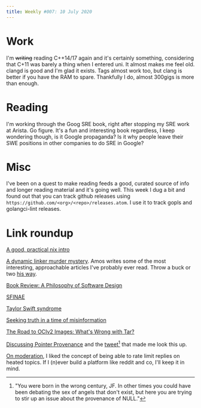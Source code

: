 ```yaml
---
title: Weekly #007: 10 July 2020
---
```


# Work

I'm ~~writing~~ reading C++14/17 again and it's certainly something, considering that C+11 was barely a thing when I entered uni. It almost makes me feel old. clangd is good and I'm glad it exists. Tags almost work too, but clang is better if you have the RAM to spare. Thankfully I do, almost 300gigs is more than enough.

# Reading

I'm working through the Goog SRE book, right after stopping my SRE work at Arista. Go figure. It's a fun and interesting book regardless, I keep wondering though, is it Google propaganda? Is it why people leave their SWE positions in other companies to do SRE in Google?

# Misc

I've been on a quest to make reading feeds a good, curated source of info and longer reading material and it's going well. This week I dug a bit and found out that you can track github releases using `https://github.com/<org>/<repo>/releases.atom`. I use it to track gopls and golangci-lint releases.

# Link roundup

[A good, practical nix intro](https://nix.dev)

[A dynamic linker murder mystery](https://fasterthanli.me/articles/a-dynamic-linker-murder-mystery). Amos writes some of the most interesting, approachable articles I've probably ever read. Throw a buck or two [his way](https://www.patreon.com/bePatron?u=47556).

[Book Review: A Philosophy of Software Design](https://johz.bearblog.dev/book-review-philosophy-software-design/)

[SFINAE](http://codeofthedamned.com/index.php/sfinae)

[Taylor Swift syndrome](https://medium.com/@radkat/taylor-swift-syndrome-2295cfd3b3f6)

[Seeking truth in a time of misinformation](https://raphlinus.github.io/covid/2020/07/08/seeking-truth.html)

[The Road to OCIv2 Images: What's Wrong with Tar?](https://www.cyphar.com/blog/post/20190121-ociv2-images-i-tar)

[Discussing Pointer Provenance](http://open-std.org/JTC1/SC22/WG21/docs/papers/2019/p1434r0.html) and the [tweet](https://twitter.com/rep_stosq_void/status/1280919968243212288)[^1] that made me look this up.

[On moderation](https://www.reddit.com/r/rust/comments/hnfnti/where_is_the_rust_community_allowed_to_talk_about/fxf65nf/), I liked the concept of being able to rate limit replies on heated topics. If I (n)ever build a platform like reddit and co, I'll keep it in mind.

[^1]: "You were born in the wrong century, JF. In other times you could have been debating the sex of angels that don't exist, but here you are trying to stir up an issue about the provenance of NULL."
